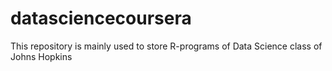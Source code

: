 datasciencecoursera
===================

This repository is mainly used to store R-programs of Data Science class of Johns Hopkins
